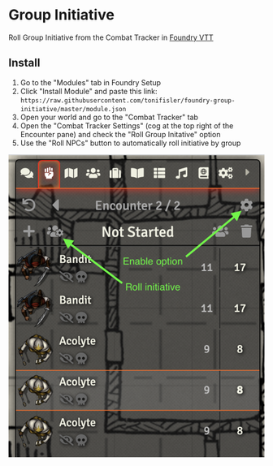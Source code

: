 # Group Initiative

Roll Group Initiative from the Combat Tracker in [Foundry VTT](https://foundryvtt.com/)

## Install

1. Go to the "Modules" tab in Foundry Setup
2. Click "Install Module" and paste this link: `https://raw.githubusercontent.com/tonifisler/foundry-group-initiative/master/module.json`
3. Open your world and go to the "Combat Tracker" tab
4. Open the "Combat Tracker Settings" (cog at the top right of the Encounter pane) and check the "Roll Group Initative" option
5. Use the "Roll NPCs" button to automatically roll initiative by group

![screenshot with arrows](group-initiative-screen.png)